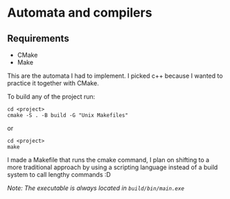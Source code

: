 # Automata and compilers
## Requirements

- CMake
- Make


This are the automata I had to implement. I picked c++ because I wanted to practice it together with CMake.

To build any of the project run:
`````
cd <project>
cmake -S . -B build -G "Unix Makefiles"
`````
or
`````
cd <project>
make
`````
I made a Makefile that runs the cmake command, I plan on shifting to a more traditional approach by using a scripting language instead of a build system to call lengthy commands :D

*Note: The executable is always located in `build/bin/main.exe`*
